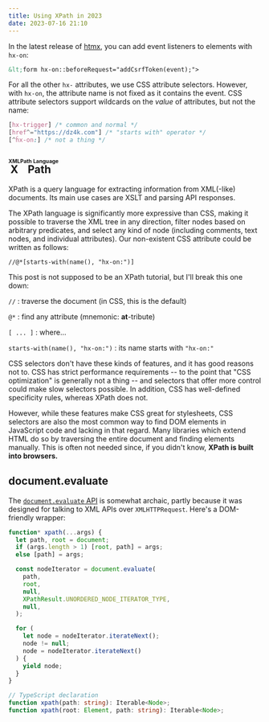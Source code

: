 ```yaml
---
title: Using XPath in 2023
date: 2023-07-16 21:10
---
```


In the latest release of [htmx],
you can add event listeners to elements with `hx-on`:

```html
&lt;form hx-on::beforeRequest="addCsrfToken(event);">
```

For all the other `hx-` attributes, we use CSS attribute selectors.
However, with `hx-on`, the attribute name is not fixed as it contains the event.
CSS attribute selectors support wildcards on the _value_ of attributes,
but not the name:

```css
[hx-trigger] /* common and normal */
[href^="https://dz4k.com"] /* "starts with" operator */
[^ĥx-on:] /* not a thing */
```

## <ruby>X<rt>XML</rt>Path<rt>Path Language</ruby>

XPath is a query language for extracting information from XML(-like) documents.
Its main use cases are XSLT and parsing API responses.

The XPath language is significantly more expressive than CSS,
making it possible to traverse the XML tree in any direction,
filter nodes based on arbitrary predicates,
and select any kind of node
(including comments, text nodes, and individual attributes).
Our non-existent CSS attribute could be written as follows:

```xpath
//@*[starts-with(name(), "hx-on:")]
```

This post is not supposed to be an XPath tutorial, but I'll break this one down:


`//`
: traverse the document (in CSS, this is the default)

`@*`
: find any attribute (mnemonic: **at**-tribute)

`[ ... ]`
: where...

`starts-with(name(), "hx-on:")`
: its name starts with `"hx-on:"`


CSS selectors don't have these kinds of features,
and it has good reasons not to.
CSS has strict performance requirements
-- to the point that "CSS optimization" is generally not a thing --
and selectors that offer more control could make slow selectors possible.
In addition, CSS has well-defined specificity rules, whereas XPath does not.

However, while these features make CSS great for stylesheets,
CSS selectors are also the most common way to find DOM elements in
JavaScript code and lacking in that regard.
Many libraries which extend HTML do so by traversing the entire document
and finding elements manually.
This is often not needed since, if you didn't know,
**XPath is built into browsers.**

## document.evaluate

The [`document.evaluate` API] is somewhat archaic,
partly because it was designed for talking to XML APIs over `XMLHTTPRequest`.
Here's a DOM-friendly wrapper:

```ts
function* xpath(...args) {
  let path, root = document;
  if (args.length > 1) [root, path] = args;
  else [path] = args;

  const nodeIterator = document.evaluate(
    path,
    root,
    null,
    XPathResult.UNORDERED_NODE_ITERATOR_TYPE,
    null,
  );

  for (
    let node = nodeIterator.iterateNext();
    node != null;
    node = nodeIterator.iterateNext()
  ) {
    yield node;
  }
}

// TypeScript declaration
function xpath(path: string): Iterable<Node>;
function xpath(root: Element, path: string): Iterable<Node>;
```

[htmx]: https://htmx.org
[`document.evaluate` API]: https://developer.mozilla.org/en-US/Web/XPath/Introduction_to_using_XPath_in_JavaScript

